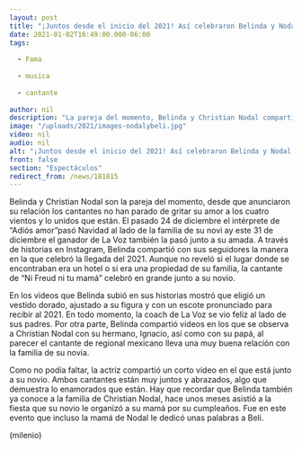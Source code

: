 ```yaml
---
layout: post
title: "¡Juntos desde el inicio del 2021! Así celebraron Belinda y Nodal la llegada del Año Nuevo"
date: 2021-01-02T16:49:00.000-06:00
tags:
  
  - Fama
  
  - musica
  
  - cantante
  
author: nil
description: "La pareja del momento, Belinda y Christian Nodal compartieron en redes sociales los momentos que pasaron este 31 de diciembre al recibir el 2021. "
image: "/uploads/2021/images-nodalybeli.jpg"
video: nil
audio: nil
alt: "¡Juntos desde el inicio del 2021! Así celebraron Belinda y Nodal la llegada del Año Nuevo"
front: false
section: "Espectáculos"
redirect_from: /news/181815
---
```


Belinda y Christian Nodal son la pareja del momento, desde que anunciaron su relación los cantantes no han parado de gritar su amor a los cuatro vientos y lo unidos que están. El pasado 24 de diciembre el intérprete de “Adiós amor”pasó Navidad al lado de la familia de su novi ay este 31 de diciembre el ganador de La Voz también la pasó junto a su amada. A través de historias en Instagram, Belinda compartió con sus seguidores la manera en la que celebró la llegada del 2021. Aunque no reveló si el lugar donde se encontraban era un hotel o si era una propiedad de su familia, la cantante de “Ni Freud ni tu mamá” celebró en grande junto a su novio. 

En los videos que Belinda subió en sus historias mostró que eligió un vestido dorado, ajustado a su figura y con un escote pronunciado para recibir al 2021. En todo momento, la coach de La Voz se vio feliz al lado de sus padres. Por otra parte, Belinda compartió videos en los que se observa a Christian Nodal con su hermano, Ignacio, así como con su papá, al parecer el cantante de regional mexicano lleva una muy buena relación con la familia de su novia. 

Como no podía faltar, la actriz compartió un corto video en el que está junto a su novio. Ambos cantantes están muy juntos y abrazados, algo que demuestra lo enamorados que están. Hay que recordar que Belinda también ya conoce a la familia de Christian Nodal, hace unos meses asistió a la fiesta que su novio le organizó a su mamá por su cumpleaños. Fue en este evento que incluso la mamá de Nodal le dedicó unas palabras a Beli. 

(milenio)